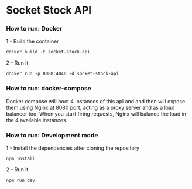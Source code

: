 # Socket Stock API

### How to run: Docker

1 - Build the container

``` docker build -t socket-stock-api . ```

2 - Run it

``` docker run -p 8080:4040 -d socket-stock-api ```

### How to run: docker-compose

Docker compose will boot 4 instances of this api and and then will expose them using Nginx at 8080 port, acting as a proxy server and as a load balancer too. When you start firing requests, Nginx will balance the load in the 4 available instances.

### How to run: Development mode

1 - Install the dependencies after cloning the repository

``` npm install ```

2 - Run it

``` npm run dev ```



